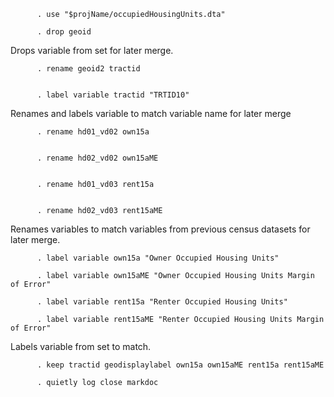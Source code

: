           . use "$projName/occupiedHousingUnits.dta"

          . drop geoid

Drops variable from set for later merge.

          . rename geoid2 tractid


          . label variable tractid "TRTID10"

Renames and labels variable to match variable name for later merge

          . rename hd01_vd02 own15a


          . rename hd02_vd02 own15aME


          . rename hd01_vd03 rent15a


          . rename hd02_vd03 rent15aME

Renames variables to match variables from previous census datasets for
later merge.

          . label variable own15a "Owner Occupied Housing Units"

          . label variable own15aME "Owner Occupied Housing Units Margin of Error"

          . label variable rent15a "Renter Occupied Housing Units"

          . label variable rent15aME "Renter Occupied Housing Units Margin of Error"

Labels variable from set to match.

          . keep tractid geodisplaylabel own15a own15aME rent15a rent15aME

          . quietly log close markdoc
